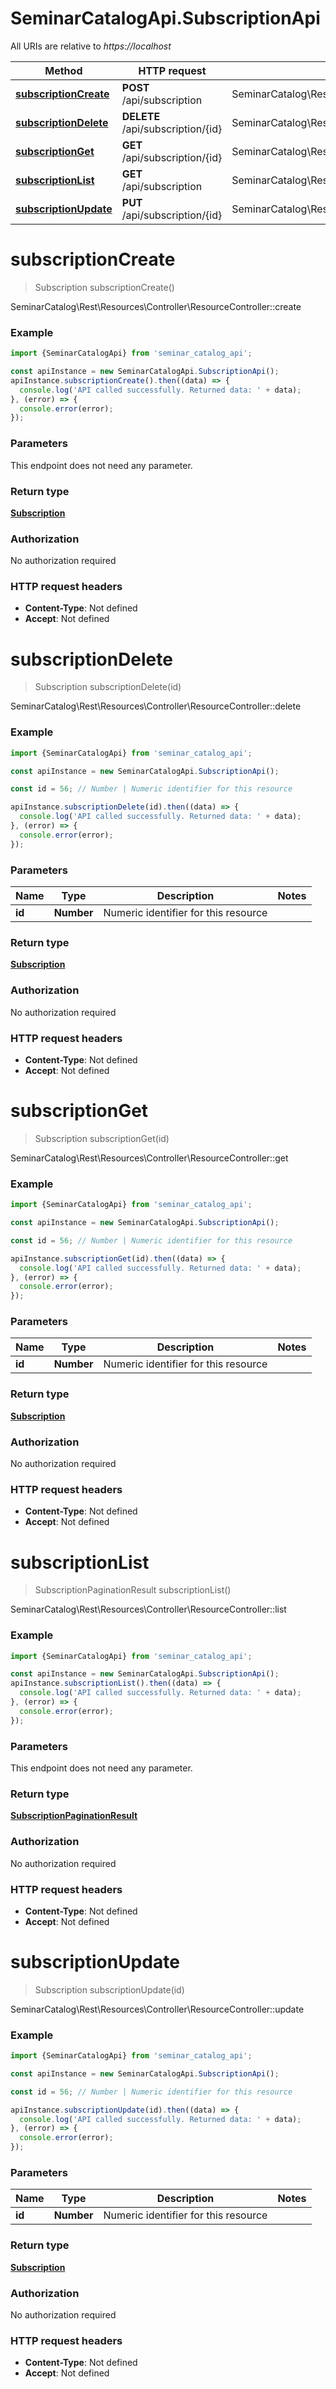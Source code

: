 # SeminarCatalogApi.SubscriptionApi

All URIs are relative to *https://localhost*

Method | HTTP request | Description
------------- | ------------- | -------------
[**subscriptionCreate**](SubscriptionApi.md#subscriptionCreate) | **POST** /api/subscription | SeminarCatalog\\Rest\\Resources\\Controller\\ResourceController::create
[**subscriptionDelete**](SubscriptionApi.md#subscriptionDelete) | **DELETE** /api/subscription/{id} | SeminarCatalog\\Rest\\Resources\\Controller\\ResourceController::delete
[**subscriptionGet**](SubscriptionApi.md#subscriptionGet) | **GET** /api/subscription/{id} | SeminarCatalog\\Rest\\Resources\\Controller\\ResourceController::get
[**subscriptionList**](SubscriptionApi.md#subscriptionList) | **GET** /api/subscription | SeminarCatalog\\Rest\\Resources\\Controller\\ResourceController::list
[**subscriptionUpdate**](SubscriptionApi.md#subscriptionUpdate) | **PUT** /api/subscription/{id} | SeminarCatalog\\Rest\\Resources\\Controller\\ResourceController::update


<a name="subscriptionCreate"></a>
# **subscriptionCreate**
> Subscription subscriptionCreate()

SeminarCatalog\\Rest\\Resources\\Controller\\ResourceController::create

### Example
```javascript
import {SeminarCatalogApi} from 'seminar_catalog_api';

const apiInstance = new SeminarCatalogApi.SubscriptionApi();
apiInstance.subscriptionCreate().then((data) => {
  console.log('API called successfully. Returned data: ' + data);
}, (error) => {
  console.error(error);
});

```

### Parameters
This endpoint does not need any parameter.

### Return type

[**Subscription**](Subscription.md)

### Authorization

No authorization required

### HTTP request headers

 - **Content-Type**: Not defined
 - **Accept**: Not defined

<a name="subscriptionDelete"></a>
# **subscriptionDelete**
> Subscription subscriptionDelete(id)

SeminarCatalog\\Rest\\Resources\\Controller\\ResourceController::delete

### Example
```javascript
import {SeminarCatalogApi} from 'seminar_catalog_api';

const apiInstance = new SeminarCatalogApi.SubscriptionApi();

const id = 56; // Number | Numeric identifier for this resource

apiInstance.subscriptionDelete(id).then((data) => {
  console.log('API called successfully. Returned data: ' + data);
}, (error) => {
  console.error(error);
});

```

### Parameters

Name | Type | Description  | Notes
------------- | ------------- | ------------- | -------------
 **id** | **Number**| Numeric identifier for this resource | 

### Return type

[**Subscription**](Subscription.md)

### Authorization

No authorization required

### HTTP request headers

 - **Content-Type**: Not defined
 - **Accept**: Not defined

<a name="subscriptionGet"></a>
# **subscriptionGet**
> Subscription subscriptionGet(id)

SeminarCatalog\\Rest\\Resources\\Controller\\ResourceController::get

### Example
```javascript
import {SeminarCatalogApi} from 'seminar_catalog_api';

const apiInstance = new SeminarCatalogApi.SubscriptionApi();

const id = 56; // Number | Numeric identifier for this resource

apiInstance.subscriptionGet(id).then((data) => {
  console.log('API called successfully. Returned data: ' + data);
}, (error) => {
  console.error(error);
});

```

### Parameters

Name | Type | Description  | Notes
------------- | ------------- | ------------- | -------------
 **id** | **Number**| Numeric identifier for this resource | 

### Return type

[**Subscription**](Subscription.md)

### Authorization

No authorization required

### HTTP request headers

 - **Content-Type**: Not defined
 - **Accept**: Not defined

<a name="subscriptionList"></a>
# **subscriptionList**
> SubscriptionPaginationResult subscriptionList()

SeminarCatalog\\Rest\\Resources\\Controller\\ResourceController::list

### Example
```javascript
import {SeminarCatalogApi} from 'seminar_catalog_api';

const apiInstance = new SeminarCatalogApi.SubscriptionApi();
apiInstance.subscriptionList().then((data) => {
  console.log('API called successfully. Returned data: ' + data);
}, (error) => {
  console.error(error);
});

```

### Parameters
This endpoint does not need any parameter.

### Return type

[**SubscriptionPaginationResult**](SubscriptionPaginationResult.md)

### Authorization

No authorization required

### HTTP request headers

 - **Content-Type**: Not defined
 - **Accept**: Not defined

<a name="subscriptionUpdate"></a>
# **subscriptionUpdate**
> Subscription subscriptionUpdate(id)

SeminarCatalog\\Rest\\Resources\\Controller\\ResourceController::update

### Example
```javascript
import {SeminarCatalogApi} from 'seminar_catalog_api';

const apiInstance = new SeminarCatalogApi.SubscriptionApi();

const id = 56; // Number | Numeric identifier for this resource

apiInstance.subscriptionUpdate(id).then((data) => {
  console.log('API called successfully. Returned data: ' + data);
}, (error) => {
  console.error(error);
});

```

### Parameters

Name | Type | Description  | Notes
------------- | ------------- | ------------- | -------------
 **id** | **Number**| Numeric identifier for this resource | 

### Return type

[**Subscription**](Subscription.md)

### Authorization

No authorization required

### HTTP request headers

 - **Content-Type**: Not defined
 - **Accept**: Not defined

